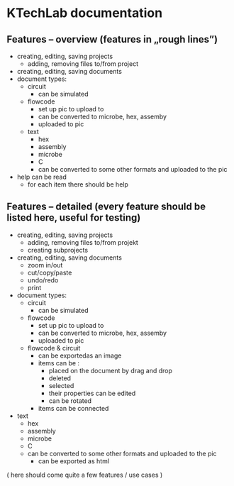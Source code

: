 # KTechLab documentation

## Features – overview (features in „rough lines”)

-   creating, editing, saving projects
    - adding, removing files to/from project
-   creating, editing, saving documents
-   document types:
    - circuit
        -   can be simulated
    - flowcode
        -   set up pic to upload to
        -   can be converted to microbe, hex, assemby
        - uploaded to pic
    - text
        - hex
        - assembly
        - microbe
        - C
        - can be converted to some other formats and uploaded to the pic
-   help can be read
    - for each item there should be help

## Features – detailed (every feature should be listed here, useful for testing)

-   creating, editing, saving projects
    - adding, removing files to/from projekt
    - creating subprojects
-   creating, editing, saving documents
    - zoom in/out
    - cut/copy/paste
    - undo/redo
    - print
-   document types:
    - circuit
        -    can be simulated
    - flowcode
        -    set up pic to upload to
        -    can be converted to microbe, hex, assemby
        - uploaded to pic
    - flowcode & circuit
        - can be exportedas an image
        - items can be :
            -    placed on the document by drag and drop
            -    deleted
            -    selected
            -    their properties can be edited
            -    can be rotated
        - items can be connected
   -   text
       - hex
       - assembly
       - microbe
       - C
       - can be converted to some other formats and uploaded to the pic
           - can be exported as html

( here should come quite a few features / use cases )

